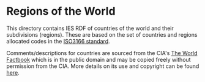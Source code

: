 # Regions of the World

This directory contains IES RDF of countries of the world and their subdivisions (regions). These are based on the set of countries and regions allocated codes in the [ISO3166 standard](https://www.iso.org/iso-3166-country-codes.html).

Comments/descriptions for countries are sourced from the CIA's [The World Factbook](https://www.cia.gov/the-world-factbook/) which is in the public domain and may be copied freely without permission from the CIA. More details on its use and copyright can be found [here](https://www.cia.gov/the-world-factbook/).